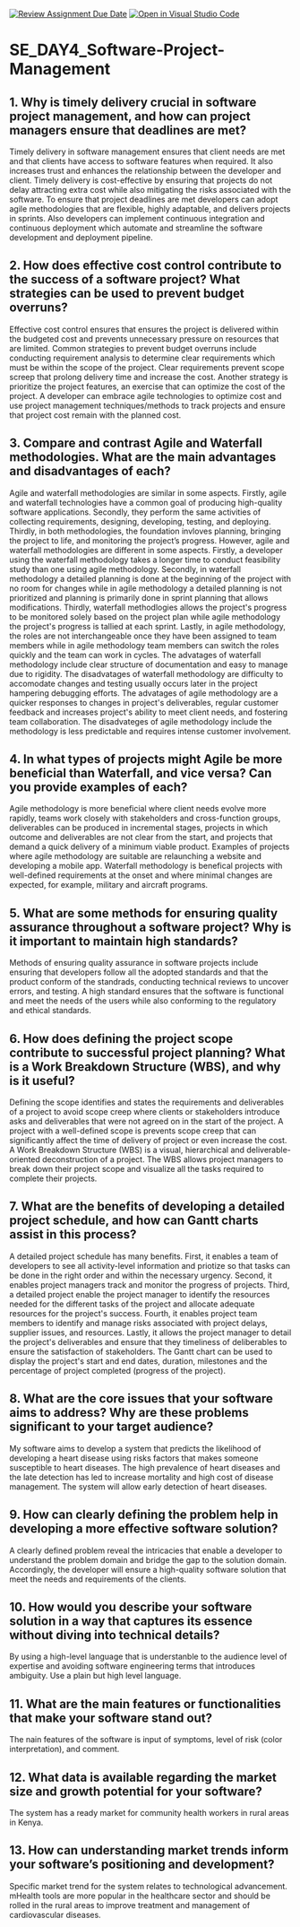 [![Review Assignment Due Date](https://classroom.github.com/assets/deadline-readme-button-22041afd0340ce965d47ae6ef1cefeee28c7c493a6346c4f15d667ab976d596c.svg)](https://classroom.github.com/a/9pw6JKcu)
[![Open in Visual Studio Code](https://classroom.github.com/assets/open-in-vscode-2e0aaae1b6195c2367325f4f02e2d04e9abb55f0b24a779b69b11b9e10269abc.svg)](https://classroom.github.com/online_ide?assignment_repo_id=18493125&assignment_repo_type=AssignmentRepo)
# SE_DAY4_Software-Project-Management
## 1. Why is timely delivery crucial in software project management, and how can project managers ensure that deadlines are met?
Timely delivery in software management ensures that client needs are met and that clients have access to software features when required. It also increases trust and enhances the relationship between the developer and client. Timely delivery is cost-effective by ensuring that projects do not delay attracting extra cost while also mitigating the risks associated with the software. To ensure that project deadlines are met developers can adopt agile methodologies that are flexible, highly adaptable, and delivers projects in sprints. Also developers can implement continuous integration and continuous deployment which automate and streamline the software development and deployment pipeline. 
## 2. How does effective cost control contribute to the success of a software project? What strategies can be used to prevent budget overruns?
Effective cost control ensures that ensures the project is delivered within the budgeted cost and prevents unnecessary pressure on resources that are limited. Common strategies to prevent budget overruns include conducting requirement analysis to determine clear requirements which must be within the scope of the project. Clear requirements prevent scope screep that prolong delivery time and increase the cost. Another strategy is prioritize the project features, an exercise that can optimize the cost of the project. A developer can embrace agile technologies to optimize cost and use project management techniques/methods to track projects and ensure that project cost remain with the planned cost.
## 3. Compare and contrast Agile and Waterfall methodologies. What are the main advantages and disadvantages of each?
Agile and waterfall methodologies are similar in some aspects. Firstly, agile and waterfall technologies have a common goal of producing high-quality software applications. Secondly, they perform the same activities of collecting requirements, designing, developing, testing, and deploying. Thirdly, in both methodologies, the foundation invloves planning, bringing the project to life, and monitoring the project’s progress. However, agile and waterfall methodologies are different in some aspects. Firstly, a developer using the waterfall methodology takes a longer time to conduct feasibility study than one using agile methodology. Secondly, in waterfall methodology a detailed planning is done at the beginning of the project with no room for changes while in agile methodology a detailed planning is not prioritized and planning is primarily done in sprint planning that allows modifications. Thirdly, waterfall methodlogies allows the project's progress to be monitored solely based on the project plan while agile methodology the project's progress is tallied at each sprint. Lastly, in agile methodology, the roles are not interchangeable once they have been assigned to team members while in agile methodology team members can switch the roles quickly and the team can work in cycles. The advatages of waterfall methodology include clear structure of documentation and easy to manage due to rigidity. The disadvatages of waterfall methodology are difficulty to accomodate changes and testing usually occurs later in the project hampering debugging efforts. The advatages of agile methodology are a quicker responses to changes in project's deliverables, regular customer feedback and increases project's ability to meet client needs, and fostering team collaboration. The disadvateges of agile methodology include the methodology is less predictable and requires intense customer involvement.
## 4. In what types of projects might Agile be more beneficial than Waterfall, and vice versa? Can you provide examples of each?
Agile methodology is more beneficial where client needs evolve more rapidly, teams work closely with stakeholders and cross-function groups, deliverables can be produced in incremental stages, projects in which outcome and deliverables are not clear from the start, and projects that demand a quick delivery of a minimum viable product. Examples of projects where agile methodology are suitable are relaunching a website and developing a mobile app. Waterfall methodology is benefical projects with well-defined requirements at the onset and where minimal changes are expected, for example, military and aircraft programs.
## 5. What are some methods for ensuring quality assurance throughout a software project? Why is it important to maintain high standards?
Methods of ensuring quality assurance in software projects include ensuring that developers follow all the adopted standards and that the product conform of the standrads, conducting technical reviews to uncover errors, and testing. A high standard ensures that the software is functional and meet the needs of the users while also conforming to the regulatory and ethical standards.
## 6. How does defining the project scope contribute to successful project planning? What is a Work Breakdown Structure (WBS), and why is it useful?
Defining the scope identifies and states the requirements and deliverables of a project to avoid scope creep where clients or stakeholders introduce asks and deliverables that were not agreed on in the start of the project. A project with a well-defined scope is prevents scope creep that can significantly affect the time of delivery of project or even increase the cost. A Work Breakdown Structure (WBS) is a visual, hierarchical and deliverable-oriented deconstruction of a project. The WBS allows project managers to break down their project scope and visualize all the tasks required to complete their projects.
## 7. What are the benefits of developing a detailed project schedule, and how can Gantt charts assist in this process?
A detailed project schedule has many benefits. First, it enables a team of developers to see all activity-level information and priotize so that tasks can be done in the right order and within the necessary urgency. Second, it enables project managers track and monitor the progress of projects. Third, a detailed project enable the project manager to identify the resources needed for the different tasks of the project and allocate adequate resources for the project's success. Fourth, it enables project team members to identify and manage risks associated with project delays, supplier issues, and resources. Lastly, it allows the project manager to detail the project's deliverables and ensure that they timeliness of deliberables to ensure the satisfaction of stakeholders. The Gantt chart can be used to display the project's start and end dates, duration, milestones and the percentage of project completed (progress of the project).
## 8. What are the core issues that your software aims to address? Why are these problems significant to your target audience?
My software aims to develop a system that predicts the likelihood of developing a heart disease using risks factors that makes someone susceptible to heart diseases. The high prevalence of heart diseases and the late detection has led to increase mortality and high cost of disease management. The system will allow early detection of heart diseases.
## 9. How can clearly defining the problem help in developing a more effective software solution?
A clearly defined problem reveal the intricacies that enable a developer to understand the problem domain and bridge the gap to the solution domain. Accordingly, the developer will ensure a high-quality software solution that meet the needs and requirements of the clients.
## 10. How would you describe your software solution in a way that captures its essence without diving into technical details?
By using a high-level language that is understanble to the audience level of expertise and avoiding software engineering terms that introduces ambiguity. Use a plain but high level language.
## 11. What are the main features or functionalities that make your software stand out?
The nain features of the software is input of symptoms, level of risk (color interpretation), and comment.
## 12. What data is available regarding the market size and growth potential for your software?
The system has a ready market for community health workers in rural areas in Kenya.
## 13. How can understanding market trends inform your software’s positioning and development?
Specific market trend for the system relates to technological advancement. mHealth tools are more popular in the healthcare sector and should be rolled in the rural areas to improve treatment and management of cardiovascular diseases.
